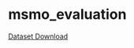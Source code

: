 # msmo_evaluation

[Dataset Download](https://drive.google.com/file/d/1pQ_O32QRh4D8_NDpN5Qd3_baIXhXd12w/view)
